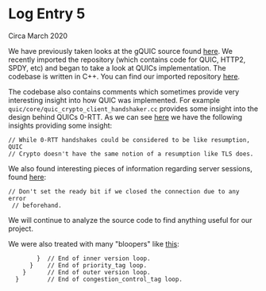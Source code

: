 # Log Entry 5
Circa March 2020  

We have previously taken looks at the gQUIC source found [here](https://quiche.googlesource.com/quiche/). We recently imported the repository (which contains code for QUIC, HTTP2, SPDY, etc) and began to take a look at QUICs implementation. The codebase is written in C++. You can find our imported repository [here](https://github.com/ChrisAHolland/GQUIC).  

The codebase also contains comments which sometimes provide very interesting insight into how QUIC was implemented. For example `quic/core/quic_crypto_client_handshaker.cc` provides some insight into the design behind QUICs 0-RTT. As we can see [here](https://github.com/ChrisAHolland/GQUIC/blob/master/quic/core/quic_crypto_client_handshaker.cc#L119) we have the following insights providing some insight:   
```
// While 0-RTT handshakes could be considered to be like resumption, QUIC
// Crypto doesn't have the same notion of a resumption like TLS does.
```

We also found interesting pieces of information regarding server sessions, found [here](https://github.com/ChrisAHolland/GQUIC/blob/master/quic/quic_transport/quic_transport_server_session.cc#L207):  
```
// Don't set the ready bit if we closed the connection due to any error
 // beforehand.
```

We will continue to analyze the source code to find anything useful for our project.  

We were also treated with many "bloopers" like [this](https://github.com/ChrisAHolland/GQUIC/blob/master/quic/core/http/end_to_end_test.cc#L195):  
```
        }  // End of inner version loop.
      }    // End of priority_tag loop.
    }      // End of outer version loop.
  }        // End of congestion_control_tag loop.
```